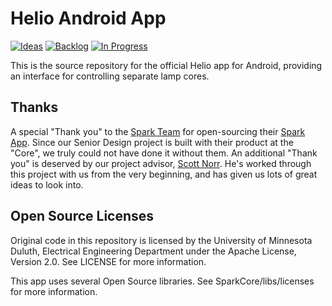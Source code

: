 # Helio Android App
[![Ideas](https://badge.waffle.io/berna228/android-app.png?label=ideas&title=Ideas)](http://waffle.io/berna228/android-app)
[![Backlog](https://badge.waffle.io/berna228/android-app.png?label=backlog&title=Backlog)](http://waffle.io/berna228/android-app)
[![In Progress](https://badge.waffle.io/berna228/android-app.png?label=in%20progress&title=In%20Progress)](http://waffle.io/berna228/android-app)

This is the source repository for the official Helio app for Android, providing an interface for controlling separate lamp cores.

## Thanks
A special "Thank you" to the [Spark Team](spark.io) for open-sourcing their [Spark App](https://github.com/spark/android-app/).
Since our Senior Design project is built with their product at the "Core", we truly could not have done it without them.
An additional "Thank you" is deserved by our project advisor, [Scott Norr](www.d.umn.edu/~snorr). He's worked through this project with us from the very beginning, and has given us lots of great ideas to look into.

## Open Source Licenses

Original code in this repository is licensed by the University of Minnesota Duluth, Electrical Engineering Department under the Apache License, Version 2.0.
See LICENSE for more information.

This app uses several Open Source libraries. See SparkCore/libs/licenses for more information.
